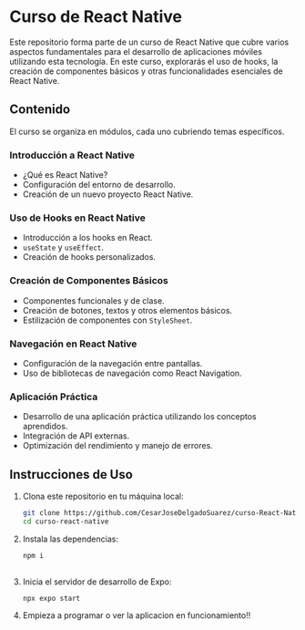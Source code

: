 # Curso de React Native

Este repositorio forma parte de un curso de React Native que cubre varios aspectos fundamentales para el desarrollo de aplicaciones móviles utilizando esta tecnología. En este curso, explorarás el uso de hooks, la creación de componentes básicos y otras funcionalidades esenciales de React Native.

## Contenido

El curso se organiza en módulos, cada uno cubriendo temas específicos.

### Introducción a React Native

- ¿Qué es React Native?
- Configuración del entorno de desarrollo.
- Creación de un nuevo proyecto React Native.

### Uso de Hooks en React Native

- Introducción a los hooks en React.
- `useState` y `useEffect`.
- Creación de hooks personalizados.

### Creación de Componentes Básicos

- Componentes funcionales y de clase.
- Creación de botones, textos y otros elementos básicos.
- Estilización de componentes con `StyleSheet`.

### Navegación en React Native

- Configuración de la navegación entre pantallas.
- Uso de bibliotecas de navegación como React Navigation.

### Aplicación Práctica

- Desarrollo de una aplicación práctica utilizando los conceptos aprendidos.
- Integración de API externas.
- Optimización del rendimiento y manejo de errores.

## Instrucciones de Uso

1. Clona este repositorio en tu máquina local:

   ```bash
   git clone https://github.com/CesarJoseDelgadoSuarez/curso-React-Native.git
   cd curso-react-native
   
2. Instala las dependencias:
   ```bash
   npm i
      
3. Inicia el servidor de desarrollo de Expo:
   ```bash
   npx expo start

4. Empieza a programar o ver la aplicacion en funcionamiento!!

